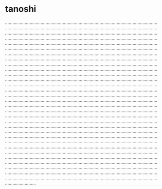 # tanoshi
.............................................................................................................................................................................................................................................................................................................................................................................................................................................................................................................................................................................................................................................................................................................................................................................................................................................................................................................................................................................................................................................................................................................................................................................................................................................................................................................................................................................................................................................................................................................................................................................................................................................................................................................................................................................................................................................................................................................................................................................................................................................................................................................................................................................................................................................................................................................................................................................................................................................................................................................................................................................................................................................................................................................................................................................................................................................................................................................................................................................................................................................................................................................................................................................................................................................................................................................................................................................................................................................................................................................................................................................................................................................................................................................................................................................................................................................................................................................................................................................................................................